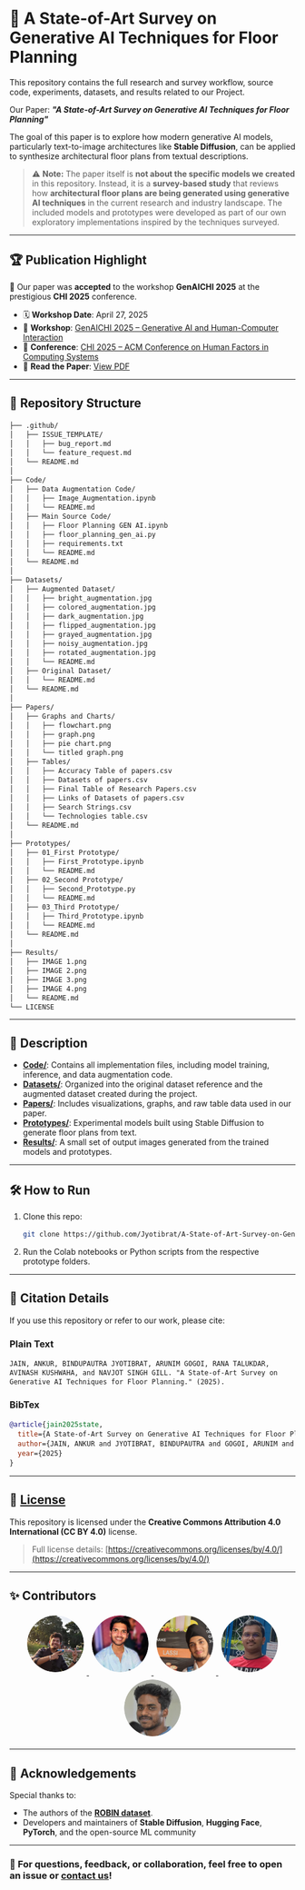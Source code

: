 # 🧠 A State-of-Art Survey on Generative AI Techniques for Floor Planning

This repository contains the full research and survey workflow, source code, experiments, datasets, and results related to our Project.

Our Paper:
***"A State-of-Art Survey on Generative AI Techniques for Floor Planning"***

The goal of this paper is to explore how modern generative AI models, particularly text-to-image architectures like **Stable Diffusion**, can be applied to synthesize architectural floor plans from textual descriptions.

> ⚠️ **Note:** The paper itself is **not about the specific models we created** in this repository. Instead, it is a **survey-based study** that reviews how **architectural floor plans are being generated using generative AI techniques** in the current research and industry landscape.
> The included models and prototypes were developed as part of our own exploratory implementations inspired by the techniques surveyed.

---

## 🏆 Publication Highlight

📢 Our paper was **accepted** to the workshop **GenAICHI 2025** at the prestigious **CHI 2025** conference.

- 🗓️ **Workshop Date**: April 27, 2025  
- 🧩 **Workshop**: [GenAICHI 2025 – Generative AI and Human-Computer Interaction](https://generativeaiandhci.github.io/)  
- 🧠 **Conference**: [CHI 2025 – ACM Conference on Human Factors in Computing Systems](https://chi2025.acm.org/)  
- 📄 **Read the Paper**: [View PDF](https://generativeaiandhci.github.io/papers/2025/genaichi2025_6.pdf)

---

## 📁 Repository Structure

```
├── .github/
│   ├── ISSUE_TEMPLATE/
│   │   ├── bug_report.md
│   │   └── feature_request.md
│   └── README.md
│
├── Code/
│   ├── Data Augmentation Code/
│   │   ├── Image_Augmentation.ipynb
│   │   └── README.md
│   ├── Main Source Code/
│   │   ├── Floor Planning GEN AI.ipynb
│   │   ├── floor_planning_gen_ai.py
│   │   ├── requirements.txt
│   │   └── README.md
│   └── README.md
│
├── Datasets/
│   ├── Augmented Dataset/
│   │   ├── bright_augmentation.jpg
│   │   ├── colored_augmentation.jpg
│   │   ├── dark_augmentation.jpg
│   │   ├── flipped_augmentation.jpg
│   │   ├── grayed_augmentation.jpg
│   │   ├── noisy_augmentation.jpg
│   │   ├── rotated_augmentation.jpg
│   │   └── README.md
│   ├── Original Dataset/
│   │   └── README.md
│   └── README.md
│
├── Papers/
│   ├── Graphs and Charts/
│   │   ├── flowchart.png
│   │   ├── graph.png
│   │   ├── pie chart.png
│   │   └── titled graph.png
│   ├── Tables/
│   │   ├── Accuracy Table of papers.csv
│   │   ├── Datasets of papers.csv
│   │   ├── Final Table of Research Papers.csv
│   │   ├── Links of Datasets of papers.csv
│   │   ├── Search Strings.csv
│   │   └── Technologies table.csv
│   └── README.md
│
├── Prototypes/
│   ├── 01_First Prototype/
│   │   ├── First_Prototype.ipynb
│   │   └── README.md
│   ├── 02_Second Prototype/
│   │   ├── Second_Prototype.py
│   │   └── README.md
│   ├── 03_Third Prototype/
│   │   ├── Third_Prototype.ipynb
│   │   └── README.md
│   └── README.md
│
├── Results/
│   ├── IMAGE 1.png
│   ├── IMAGE 2.png
│   ├── IMAGE 3.png
│   ├── IMAGE 4.png
│   └── README.md
└── LICENSE
```

---

## 📌 Description

- **[Code/](https://github.com/Jyotibrat/Floor-Planning-Generative-AI/tree/main/Code)**: Contains all implementation files, including model training, inference, and data augmentation code.
- **[Datasets/](https://github.com/Jyotibrat/Floor-Planning-Generative-AI/tree/main/Datasets)**: Organized into the original dataset reference and the augmented dataset created during the project.
- **[Papers/](https://github.com/Jyotibrat/Floor-Planning-Generative-AI/tree/main/Papers)**: Includes visualizations, graphs, and raw table data used in our paper.
- **[Prototypes/](https://github.com/Jyotibrat/Floor-Planning-Generative-AI/tree/main/Prototypes)**: Experimental models built using Stable Diffusion to generate floor plans from text.
- **[Results/](https://github.com/Jyotibrat/Floor-Planning-Generative-AI/tree/main/Results)**: A small set of output images generated from the trained models and prototypes.

---

## 🛠️ How to Run

1. Clone this repo:
   ```bash
   git clone https://github.com/Jyotibrat/A-State-of-Art-Survey-on-Generative-AI-Techniques-for-Floor-Planning.git
   ```

2. Run the Colab notebooks or Python scripts from the respective prototype folders.

---

## 📄 Citation Details

If you use this repository or refer to our work, please cite:

### Plain Text

```text
JAIN, ANKUR, BINDUPAUTRA JYOTIBRAT, ARUNIM GOGOI, RANA TALUKDAR, AVINASH KUSHWAHA, and NAVJOT SINGH GILL. "A State-of-Art Survey on Generative AI Techniques for Floor Planning." (2025).
```

### BibTex

```bibtex
@article{jain2025state,
  title={A State-of-Art Survey on Generative AI Techniques for Floor Planning},
  author={JAIN, ANKUR and JYOTIBRAT, BINDUPAUTRA and GOGOI, ARUNIM and TALUKDAR, RANA and KUSHWAHA, AVINASH and GILL, NAVJOT SINGH},
  year={2025}
}
```

---

## 🔖 [License](https://github.com/Jyotibrat/A-State-of-Art-Survey-on-Generative-AI-Techniques-for-Floor-Planning/blob/main/LICENSE)

This repository is licensed under the **Creative Commons Attribution 4.0 International (CC BY 4.0)** license.

> Full license details: [https://creativecommons.org/licenses/by/4.0/](https://creativecommons.org/licenses/by/4.0/)

---

## ✨ Contributors

<div align="center">
  <a href="https://github.com/Arunim-Gogoi">
    <img src="./Assets/Arunim_Gogoi.png" alt="Arunim Gogoi" style="border-radius: 50%; margin: 5px; width: 100px; height: 100px;">
  </a>
  <a href="https://github.com/AvinashK47">
    <img src="./Assets/Avinash_Kushwaha.png" alt="Avinash Kushwaha" style="border-radius: 50%; margin: 5px; width: 100px; height: 100px;">
  </a>
  <a href="https://github.com/NAVJOT2005">
    <img src="./Assets/Navjot_Singh_Gill.png" alt="Navjot Singh Gill" style="border-radius: 50%; margin: 5px; width: 100px; height: 100px;">
  </a>
  <a href="https://github.com/Jyotibrat">
    <img src="./Assets/Bindupautra_Jyotibrat.png" alt="Bindupautra Jyotibrat" style="border-radius: 50%; margin: 5px; width: 100px; height: 100px;">
  </a>
  <a href="https://github.com/Auth0r-C0dez">
    <img src="./Assets/Rana_Talukdar.png" alt="Rana Talukdar" style="border-radius: 50%; margin: 5px; width: 100px; height: 100px;">
  </a>
</div>

---

## 🙏 Acknowledgements

Special thanks to:

* The authors of the [**ROBIN dataset**](https://github.com/gesstalt/ROBIN).
* Developers and maintainers of **Stable Diffusion**, **Hugging Face**, **PyTorch**, and the open-source ML community

---

### 💬 For questions, feedback, or collaboration, feel free to open an issue or [contact us](mailto:bjyotibrat@gmail.com)!
